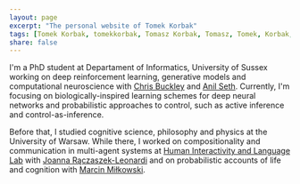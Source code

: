 ```yaml
---
layout: page
excerpt: "The personal website of Tomek Korbak"
tags: [Tomek Korbak, tomekkorbak, Tomasz Korbak, Tomasz, Tomek, Korbak, homepage]
share: false
---
```

I'm a PhD student at Departament of Informatics, University of Sussex working on deep reinforcement learning, generative models and computational neuroscience with [Chris Buckley](https://scholar.google.co.uk/citations?user=nWuZ0XcAAAAJ&hl=en) and [Anil Seth](https://scholar.google.com/citations?hl=en&user=3eJCZCkAAAAJ). Currently, I'm focusing on biologically-inspired learning schemes for deep neural networks and probabilistic approaches to control, such as active inference and control-as-inference.

Before that, I studied cognitive science, philosophy and physics at the University of Warsaw. While there, I worked on compositionality and communication in multi-agent systems at [Human Interactivity and Language Lab](http://hill.psych.uw.edu.pl) with [Joanna Rączaszek-Leonardi](https://www.researchgate.net/profile/Joanna_Rczaszek-Leonardi2) and on probabilistic accounts of life and cognition with [Marcin Miłkowski](https://scholar.google.com/citations?user=2UfI6q8AAAAJ&hl=en).

